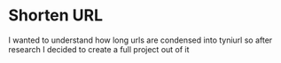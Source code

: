 # Shorten URL
I wanted to understand how long urls are condensed into tyniurl so after research I decided to create a full project out of it
